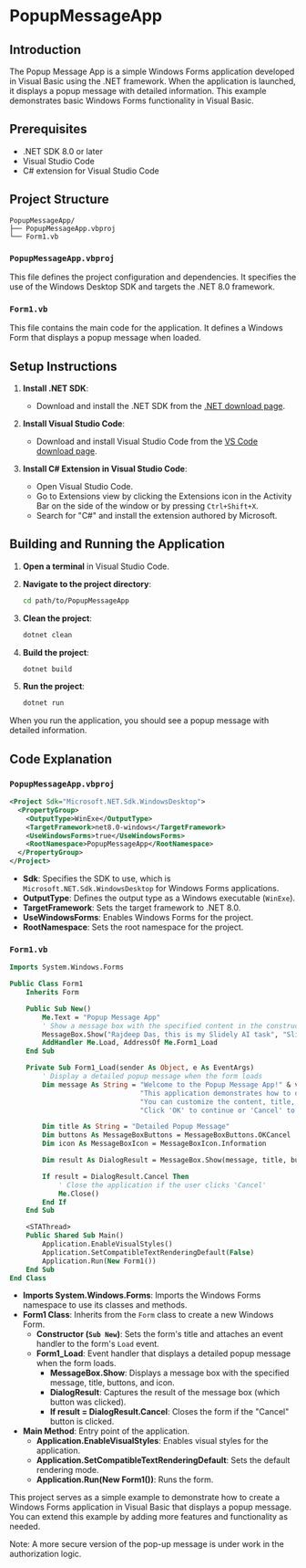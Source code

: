 # PopupMessageApp

## Introduction

The Popup Message App is a simple Windows Forms application developed in Visual Basic using the .NET framework. When the application is launched, it displays a popup message with detailed information. This example demonstrates basic Windows Forms functionality in Visual Basic.

## Prerequisites

- .NET SDK 8.0 or later
- Visual Studio Code
- C# extension for Visual Studio Code

## Project Structure

```
PopupMessageApp/
├── PopupMessageApp.vbproj
└── Form1.vb
```

### `PopupMessageApp.vbproj`

This file defines the project configuration and dependencies. It specifies the use of the Windows Desktop SDK and targets the .NET 8.0 framework.

### `Form1.vb`

This file contains the main code for the application. It defines a Windows Form that displays a popup message when loaded.

## Setup Instructions

1. **Install .NET SDK**:
   - Download and install the .NET SDK from the [.NET download page](https://dotnet.microsoft.com/download).

2. **Install Visual Studio Code**:
   - Download and install Visual Studio Code from the [VS Code download page](https://code.visualstudio.com/Download).

3. **Install C# Extension in Visual Studio Code**:
   - Open Visual Studio Code.
   - Go to Extensions view by clicking the Extensions icon in the Activity Bar on the side of the window or by pressing `Ctrl+Shift+X`.
   - Search for "C#" and install the extension authored by Microsoft.

## Building and Running the Application

1. **Open a terminal** in Visual Studio Code.

2. **Navigate to the project directory**:
   ```sh
   cd path/to/PopupMessageApp
   ```

3. **Clean the project**:
   ```sh
   dotnet clean
   ```

4. **Build the project**:
   ```sh
   dotnet build
   ```

5. **Run the project**:
   ```sh
   dotnet run
   ```

When you run the application, you should see a popup message with detailed information.

## Code Explanation

### `PopupMessageApp.vbproj`

```xml
<Project Sdk="Microsoft.NET.Sdk.WindowsDesktop">
  <PropertyGroup>
    <OutputType>WinExe</OutputType>
    <TargetFramework>net8.0-windows</TargetFramework>
    <UseWindowsForms>true</UseWindowsForms>
    <RootNamespace>PopupMessageApp</RootNamespace>
  </PropertyGroup>
</Project>
```

- **Sdk**: Specifies the SDK to use, which is `Microsoft.NET.Sdk.WindowsDesktop` for Windows Forms applications.
- **OutputType**: Defines the output type as a Windows executable (`WinExe`).
- **TargetFramework**: Sets the target framework to .NET 8.0.
- **UseWindowsForms**: Enables Windows Forms for the project.
- **RootNamespace**: Sets the root namespace for the project.

### `Form1.vb`

```vb
Imports System.Windows.Forms

Public Class Form1
    Inherits Form

    Public Sub New()
        Me.Text = "Popup Message App"
        ' Show a message box with the specified content in the constructor
        MessageBox.Show("Rajdeep Das, this is my Slidely AI task", "Slidely AI Task")
        AddHandler Me.Load, AddressOf Me.Form1_Load
    End Sub

    Private Sub Form1_Load(sender As Object, e As EventArgs)
        ' Display a detailed popup message when the form loads
        Dim message As String = "Welcome to the Popup Message App!" & vbCrLf & vbCrLf &
                                "This application demonstrates how to display a message box in Visual Basic." & vbCrLf &
                                "You can customize the content, title, buttons, and icon of the message box." & vbCrLf &
                                "Click 'OK' to continue or 'Cancel' to exit."

        Dim title As String = "Detailed Popup Message"
        Dim buttons As MessageBoxButtons = MessageBoxButtons.OKCancel
        Dim icon As MessageBoxIcon = MessageBoxIcon.Information

        Dim result As DialogResult = MessageBox.Show(message, title, buttons, icon)

        If result = DialogResult.Cancel Then
            ' Close the application if the user clicks 'Cancel'
            Me.Close()
        End If
    End Sub

    <STAThread>
    Public Shared Sub Main()
        Application.EnableVisualStyles()
        Application.SetCompatibleTextRenderingDefault(False)
        Application.Run(New Form1())
    End Sub
End Class
```

- **Imports System.Windows.Forms**: Imports the Windows Forms namespace to use its classes and methods.
- **Form1 Class**: Inherits from the `Form` class to create a new Windows Form.
  - **Constructor (`Sub New`)**: Sets the form's title and attaches an event handler to the form's `Load` event.
  - **Form1_Load**: Event handler that displays a detailed popup message when the form loads.
    - **MessageBox.Show**: Displays a message box with the specified message, title, buttons, and icon.
    - **DialogResult**: Captures the result of the message box (which button was clicked).
    - **If result = DialogResult.Cancel**: Closes the form if the "Cancel" button is clicked.
- **Main Method**: Entry point of the application.
  - **Application.EnableVisualStyles**: Enables visual styles for the application.
  - **Application.SetCompatibleTextRenderingDefault**: Sets the default rendering mode.
  - **Application.Run(New Form1())**: Runs the form.

This project serves as a simple example to demonstrate how to create a Windows Forms application in Visual Basic that displays a popup message. You can extend this example by adding more features and functionality as needed.

Note: A more secure version of the pop-up message is under work in the authorization logic.
